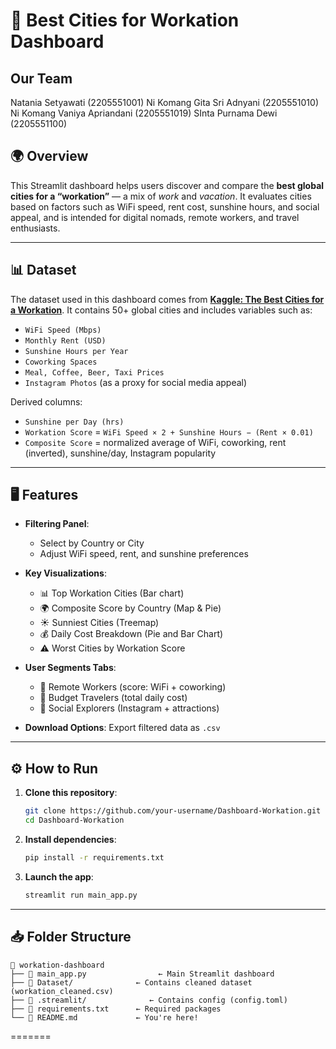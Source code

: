
# 📘 Best Cities for Workation Dashboard

## Our Team
Natania Setyawati (2205551001)
Ni Komang Gita Sri Adnyani (2205551010)
Ni Komang Vaniya Apriandani (2205551019)
SInta Purnama Dewi (2205551100)

## 🌍 Overview
This Streamlit dashboard helps users discover and compare the **best global cities for a “workation”** — a mix of *work* and *vacation*. It evaluates cities based on factors such as WiFi speed, rent cost, sunshine hours, and social appeal, and is intended for digital nomads, remote workers, and travel enthusiasts.

---

## 📊 Dataset
The dataset used in this dashboard comes from **[Kaggle: The Best Cities for a Workation](https://www.kaggle.com/datasets/)**. It contains 50+ global cities and includes variables such as:
- `WiFi Speed (Mbps)`
- `Monthly Rent (USD)`
- `Sunshine Hours per Year`
- `Coworking Spaces`
- `Meal, Coffee, Beer, Taxi Prices`
- `Instagram Photos` (as a proxy for social media appeal)

Derived columns:
- `Sunshine per Day (hrs)`
- `Workation Score` = `WiFi Speed × 2 + Sunshine Hours − (Rent × 0.01)`
- `Composite Score` = normalized average of WiFi, coworking, rent (inverted), sunshine/day, Instagram popularity

---

## 🖥️ Features

- **Filtering Panel**:
  - Select by Country or City
  - Adjust WiFi speed, rent, and sunshine preferences

- **Key Visualizations**:
  - 📊 Top Workation Cities (Bar chart)
  - 🌍 Composite Score by Country (Map & Pie)
  - ☀️ Sunniest Cities (Treemap)
  - 💰 Daily Cost Breakdown (Pie and Bar Chart)
  - ⚠️ Worst Cities by Workation Score

- **User Segments Tabs**:
  - 💼 Remote Workers (score: WiFi + coworking)
  - 💸 Budget Travelers (total daily cost)
  - 📸 Social Explorers (Instagram + attractions)

- **Download Options**: Export filtered data as `.csv`

---

## ⚙️ How to Run

1. **Clone this repository**:
   ```bash
   git clone https://github.com/your-username/Dashboard-Workation.git
   cd Dashboard-Workation
   ```

2. **Install dependencies**:
   ```bash
   pip install -r requirements.txt
   ```

3. **Launch the app**:
   ```bash
   streamlit run main_app.py
   ```

---

## 📥 Folder Structure

```
📁 workation-dashboard
├── 📄 main_app.py                ← Main Streamlit dashboard
├── 📁 Dataset/              ← Contains cleaned dataset (workation_cleaned.csv)
├── 📁 .streamlit/              ← Contains config (config.toml)
├── 📄 requirements.txt      ← Required packages
└── 📄 README.md             ← You're here!
```
=======

